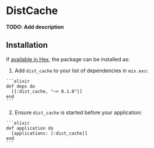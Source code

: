 # DistCache

**TODO: Add description**

## Installation

If [available in Hex](https://hex.pm/docs/publish), the package can be installed as:

  1. Add `dist_cache` to your list of dependencies in `mix.exs`:

    ```elixir
    def deps do
      [{:dist_cache, "~> 0.1.0"}]
    end
    ```

  2. Ensure `dist_cache` is started before your application:

    ```elixir
    def application do
      [applications: [:dist_cache]]
    end
    ```

